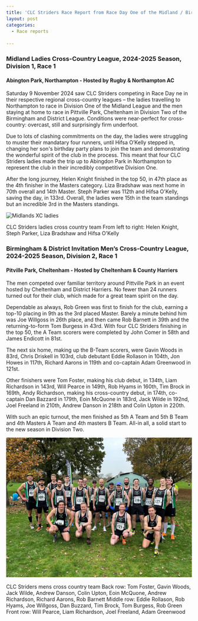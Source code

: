 ```yaml
---
title: 'CLC Striders Race Report from Race Day One of the Midland / Birmingham regional XC leagues'
layout: post
categories:
  - Race reports

---
```


### Midland Ladies Cross-Country League, 2024-2025 Season, Division 1, Race 1
#### Abington Park, Northampton - Hosted by Rugby & Northampton AC
 
Saturday 9 November 2024 saw CLC Striders competing in Race Day ne in their respective regional cross-country leagues – the ladies travelling to Northampton to race in Division One of the Midland League and the men staying at home to race in Pittville Park, Cheltenham in Division Two of the Birmingham and District League. Conditions were near-perfect for cross-country: overcast, still and surprisingly firm underfoot.
 
Due to lots of clashing commitments on the day, the ladies were struggling to muster their mandatary four runners, until Hifsa O’Kelly stepped in, changing her son's birthday party plans to join the team and demonstrating the wonderful spirit of the club in the process. This meant that four CLC Striders ladies made the trip up to Abingdon Park in Northampton to represent the club in their incredibly competitive Division One. 
 
After the long journey, Helen Knight finished in the top 50, in 47th place as the 4th finisher in the Masters category. Liza Bradshaw was next home in 70th overall and 14th Master. Steph Parker was 112th and Hifsa O'Kelly, saving the day, in 133rd. Overall, the ladies were 15th in the team standings but an incredible 3rd in the Masters standings.
 
![Midlands XC ladies](/images/2024/11/2024-11-19-Midlands-XC-ladies.png "Midlands XC ladies")

CLC Striders ladies cross country team
From left to right: Helen Knight, Steph Parker, Liza Bradshaw and Hifsa O'Kelly

### Birmingham & District Invitation Men’s Cross-Country League, 2024-2025 Season, Division 2, Race 1
#### Pitville Park, Cheltenham - Hosted by Cheltenham & County Harriers 
 
The men competed over familiar territory around Pittville Park in an event hosted by Cheltenham and District Harriers. No fewer than 24 runners turned out for their club, which made for a great team spirit on the day.
 
Dependable as always, Rob Green was first to finish for the club, earning a top-10 placing in 9th as the 3rd placed Master. Barely a minute behind him was Joe Willgoss in 26th place, and then came Rob Barnett in 39th and the returning-to-form Tom Burgess in 43rd. With four CLC Striders finishing in the top 50, the A Team scorers were completed by John Comer in 58th and James Endicott in 81st.   
 
The next six home, making up the B-Team scorers, were Gavin Woods in 83rd, Chris Driskell in 103rd, club debutant Eddie Rollason in 104th, Jon Howes in 117th, Richard Aarons in 119th and co-captain Adam Greenwood in 121st.
 
Other finishers were Tom Foster, making his club debut, in 134th, Liam Richardson in 143rd, Will Pearce in 149th, Rob Hyams in 160th, Tim Brock in 169th, Andy Richardson, making his cross-country debut, in 174th, co-captain Dan Bazzard in 179th, Eoin McQuone in 183rd, Jack Wilde in 192nd, Joel Freeland in 210th, Andrew Danson in 218th and Colin Upton in 220th.
 
With such an epic turnout, the men finished as 5th A Team and 5th B Team and 4th Masters A Team and 4th masters B Team. All-in all, a solid start to the new season in Division Two.

![Birmingham XC Pittville park](/images/2024/11/2024-11-19-Birmingham-XC-mens.jpg "Birmingham XC Pittville park")

CLC Striders mens cross country team 
Back row: Tom Foster, Gavin Woods, Jack Wilde, Andrew Danson, Colin Upton, Eoin McQuone, Andrew Richardson, Richard Aarons, Rob Barnett
Middle row: Eddie Rollason, Rob Hyams, Joe Willgoss, Dan Buzzard, Tim Brock, Tom Burgess, Rob Green
Front row: Will Pearce, Liam Richardson, Joel Freeland, Adam Greenwood 
